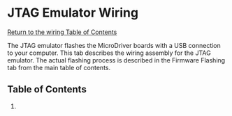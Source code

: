 # JTAG Emulator Wiring
[Return to the wiring Table of Contents](https://github.com/EmiliaPsacharopoulos/Quadruped-8dof-Robot/tree/main/Wiring#table-of-contents)

The JTAG emulator flashes the MicroDriver boards with a USB connection to your computer. This tab describes the wiring assembly for the JTAG emulator. The actual flashing process is described in the Firmware Flashing tab from the main table of contents. 

## Table of Contents 
1.
